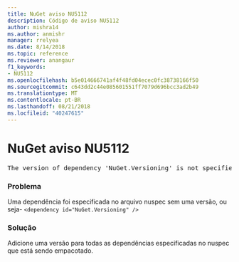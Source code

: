 ```yaml
---
title: NuGet aviso NU5112
description: Código de aviso NU5112
author: mishra14
ms.author: anmishr
manager: rrelyea
ms.date: 8/14/2018
ms.topic: reference
ms.reviewer: anangaur
f1_keywords:
- NU5112
ms.openlocfilehash: b5e014666741af4f48fd04ecec0fc38738166f50
ms.sourcegitcommit: c643dd2c44e085601551ff7079d696bcc3ad2b49
ms.translationtype: MT
ms.contentlocale: pt-BR
ms.lasthandoff: 08/21/2018
ms.locfileid: "40247615"
---
```

# <a name="nuget-warning-nu5112"></a>NuGet aviso NU5112
<pre>The version of dependency 'NuGet.Versioning' is not specified. Specify the version of dependency and rebuild your package.</pre>

### <a name="issue"></a>Problema

Uma dependência foi especificada no arquivo nuspec sem uma versão, ou seja- `<dependency id="NuGet.Versioning" />`


### <a name="solution"></a>Solução

Adicione uma versão para todas as dependências especificadas no nuspec que está sendo empacotado.

